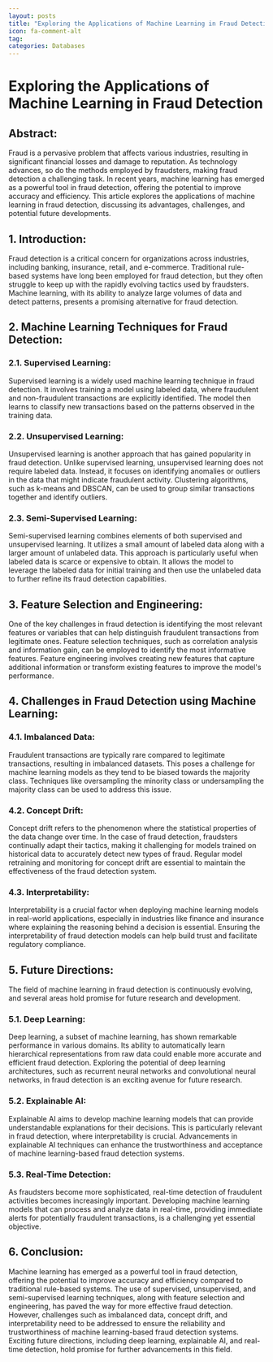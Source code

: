 ```yaml
---
layout: posts
title: "Exploring the Applications of Machine Learning in Fraud Detection"
icon: fa-comment-alt
tag:      
categories: Databases
---
```



# Exploring the Applications of Machine Learning in Fraud Detection

## Abstract:

Fraud is a pervasive problem that affects various industries, resulting in significant financial losses and damage to reputation. As technology advances, so do the methods employed by fraudsters, making fraud detection a challenging task. In recent years, machine learning has emerged as a powerful tool in fraud detection, offering the potential to improve accuracy and efficiency. This article explores the applications of machine learning in fraud detection, discussing its advantages, challenges, and potential future developments.

## 1. Introduction:

Fraud detection is a critical concern for organizations across industries, including banking, insurance, retail, and e-commerce. Traditional rule-based systems have long been employed for fraud detection, but they often struggle to keep up with the rapidly evolving tactics used by fraudsters. Machine learning, with its ability to analyze large volumes of data and detect patterns, presents a promising alternative for fraud detection.

## 2. Machine Learning Techniques for Fraud Detection:

### 2.1. Supervised Learning:

Supervised learning is a widely used machine learning technique in fraud detection. It involves training a model using labeled data, where fraudulent and non-fraudulent transactions are explicitly identified. The model then learns to classify new transactions based on the patterns observed in the training data.

### 2.2. Unsupervised Learning:

Unsupervised learning is another approach that has gained popularity in fraud detection. Unlike supervised learning, unsupervised learning does not require labeled data. Instead, it focuses on identifying anomalies or outliers in the data that might indicate fraudulent activity. Clustering algorithms, such as k-means and DBSCAN, can be used to group similar transactions together and identify outliers.

### 2.3. Semi-Supervised Learning:

Semi-supervised learning combines elements of both supervised and unsupervised learning. It utilizes a small amount of labeled data along with a larger amount of unlabeled data. This approach is particularly useful when labeled data is scarce or expensive to obtain. It allows the model to leverage the labeled data for initial training and then use the unlabeled data to further refine its fraud detection capabilities.

## 3. Feature Selection and Engineering:

One of the key challenges in fraud detection is identifying the most relevant features or variables that can help distinguish fraudulent transactions from legitimate ones. Feature selection techniques, such as correlation analysis and information gain, can be employed to identify the most informative features. Feature engineering involves creating new features that capture additional information or transform existing features to improve the model's performance.

## 4. Challenges in Fraud Detection using Machine Learning:

### 4.1. Imbalanced Data:

Fraudulent transactions are typically rare compared to legitimate transactions, resulting in imbalanced datasets. This poses a challenge for machine learning models as they tend to be biased towards the majority class. Techniques like oversampling the minority class or undersampling the majority class can be used to address this issue.

### 4.2. Concept Drift:

Concept drift refers to the phenomenon where the statistical properties of the data change over time. In the case of fraud detection, fraudsters continually adapt their tactics, making it challenging for models trained on historical data to accurately detect new types of fraud. Regular model retraining and monitoring for concept drift are essential to maintain the effectiveness of the fraud detection system.

### 4.3. Interpretability:

Interpretability is a crucial factor when deploying machine learning models in real-world applications, especially in industries like finance and insurance where explaining the reasoning behind a decision is essential. Ensuring the interpretability of fraud detection models can help build trust and facilitate regulatory compliance.

## 5. Future Directions:

The field of machine learning in fraud detection is continuously evolving, and several areas hold promise for future research and development.

### 5.1. Deep Learning:

Deep learning, a subset of machine learning, has shown remarkable performance in various domains. Its ability to automatically learn hierarchical representations from raw data could enable more accurate and efficient fraud detection. Exploring the potential of deep learning architectures, such as recurrent neural networks and convolutional neural networks, in fraud detection is an exciting avenue for future research.

### 5.2. Explainable AI:

Explainable AI aims to develop machine learning models that can provide understandable explanations for their decisions. This is particularly relevant in fraud detection, where interpretability is crucial. Advancements in explainable AI techniques can enhance the trustworthiness and acceptance of machine learning-based fraud detection systems.

### 5.3. Real-Time Detection:

As fraudsters become more sophisticated, real-time detection of fraudulent activities becomes increasingly important. Developing machine learning models that can process and analyze data in real-time, providing immediate alerts for potentially fraudulent transactions, is a challenging yet essential objective.

## 6. Conclusion:

Machine learning has emerged as a powerful tool in fraud detection, offering the potential to improve accuracy and efficiency compared to traditional rule-based systems. The use of supervised, unsupervised, and semi-supervised learning techniques, along with feature selection and engineering, has paved the way for more effective fraud detection. However, challenges such as imbalanced data, concept drift, and interpretability need to be addressed to ensure the reliability and trustworthiness of machine learning-based fraud detection systems. Exciting future directions, including deep learning, explainable AI, and real-time detection, hold promise for further advancements in this field.